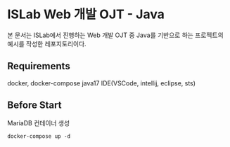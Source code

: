 # ISLab Web 개발 OJT - Java

본 문서는 ISLab에서 진행하는 Web 개발 OJT 중 Java를 기반으로 하는 프로젝트의 예시를 작성한 레포지토리이다.

## Requirements
docker, docker-compose
java17
IDE(VSCode, intellij, eclipse, sts)

## Before Start

MariaDB 컨테이너 생성

```shell
docker-compose up -d
```